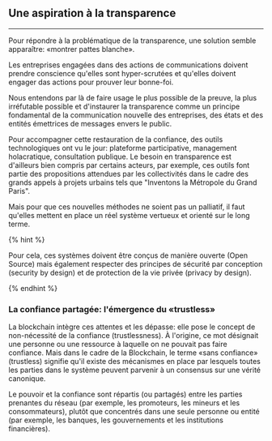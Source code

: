 ## Une aspiration à la transparence
---

Pour répondre à la problématique de la transparence, une solution semble apparaître: «montrer pattes blanche».

[//]: # (TODO: Check if correct)

Les entreprises engagées dans des actions de communications doivent prendre conscience qu'elles sont hyper-scrutées et qu'elles doivent engager das actions pour prouver leur bonne-foi.

Nous entendons par là de faire usage le plus possible de la preuve, la plus irréfutable possible et d'instaurer la transparence comme un principe fondamental de la communication nouvelle des entreprises, des états et des entités émettrices de messages envers le public.

[//]: # (TODO: Check if correct)

Pour accompagner cette restauration de la confiance, des outils technologiques ont vu le jour: plateforme participative, management holacratique, consultation publique. Le besoin en transparence est d'ailleurs bien compris par certains acteurs, par exemple, ces outils font partie des propositions attendues par les collectivités dans le cadre des grands appels à projets urbains tels que "Inventons la Métropole du Grand Paris".

Mais pour que ces nouvelles méthodes ne soient pas un palliatif, il faut qu'elles mettent en place un réel système vertueux et orienté sur le long terme.

{% hint %}

Pour cela, ces systèmes doivent être conçus de manière ouverte (Open Source) mais également respecter des principes de sécurité par conception (security by design) et de protection de la vie privée (privacy by design).

{% endhint %}

### La confiance partagée:  l'émergence du «trustless»
 
La blockchain intègre ces attentes et les dépasse: elle pose le concept de non-nécessité de la confiance (trustlessness). À l'origine, ce mot désignait une personne ou une ressource à laquelle on ne pouvait pas faire confiance. Mais dans le cadre de la Blockchain, le terme «sans confiance» (trustless) signifie qu'il existe des mécanismes en place par lesquels toutes les parties dans le système peuvent parvenir à un consensus sur une vérité canonique. 

Le pouvoir et la confiance sont répartis (ou partagés) entre les parties prenantes du réseau (par exemple, les promoteurs, les mineurs et les consommateurs), plutôt que concentrés dans une seule personne ou entité (par exemple, les banques, les gouvernements et les institutions financières).
